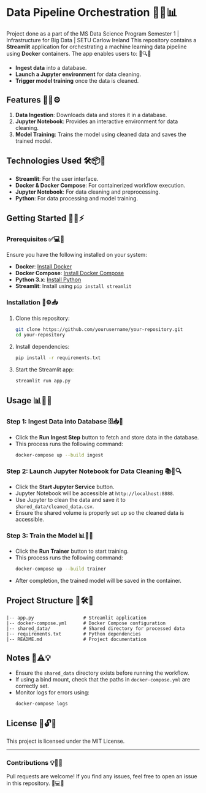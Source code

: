 # Data Pipeline Orchestration 🚀🔧📊
Project done as a part of the MS Data Science Program Semester 1 | Infrastructure for Big Data | SETU Carlow Ireland
This repository contains a **Streamlit** application for orchestrating a machine learning data pipeline using **Docker** containers. The app enables users to: 🎯🔍💡

- **Ingest data** into a database.
- **Launch a Jupyter environment** for data cleaning.
- **Trigger model training** once the data is cleaned.

## Features 🚀📌⚙️

1. **Data Ingestion**: Downloads data and stores it in a database.
2. **Jupyter Notebook**: Provides an interactive environment for data cleaning.
3. **Model Training**: Trains the model using cleaned data and saves the trained model.

## Technologies Used 🛠️📦📡

- **Streamlit**: For the user interface.
- **Docker & Docker Compose**: For containerized workflow execution.
- **Jupyter Notebook**: For data cleaning and preprocessing.
- **Python**: For data processing and model training.

## Getting Started 🚀🔧⚡

### Prerequisites ✅💻📌

Ensure you have the following installed on your system:

- **Docker**: [Install Docker](https://docs.docker.com/get-docker/)
- **Docker Compose**: [Install Docker Compose](https://docs.docker.com/compose/install/)
- **Python 3.x**: [Install Python](https://www.python.org/downloads/)
- **Streamlit**: Install using `pip install streamlit`

### Installation 📂⚙️📥

1. Clone this repository:
   ```bash
   git clone https://github.com/yourusername/your-repository.git
   cd your-repository
   ```
2. Install dependencies:
   ```bash
   pip install -r requirements.txt
   ```
3. Start the Streamlit app:
   ```bash
   streamlit run app.py
   ```

## Usage 📊🎯🚀

### Step 1: Ingest Data into Database 🗄️📥🔄

- Click the **Run Ingest Step** button to fetch and store data in the database.
- This process runs the following command:
  ```bash
  docker-compose up --build ingest
  ```

### Step 2: Launch Jupyter Notebook for Data Cleaning 📚📝🔍

- Click the **Start Jupyter Service** button.
- Jupyter Notebook will be accessible at `http://localhost:8888`.
- Use Jupyter to clean the data and save it to `shared_data/cleaned_data.csv`.
- Ensure the shared volume is properly set up so the cleaned data is accessible.

### Step 3: Train the Model 📊🧠🎯

- Click the **Run Trainer** button to start training.
- This process runs the following command:
  ```bash
  docker-compose up --build trainer
  ```
- After completion, the trained model will be saved in the container.

## Project Structure 📂🛠️📝

```
|-- app.py                  # Streamlit application
|-- docker-compose.yml      # Docker Compose configuration
|-- shared_data/            # Shared directory for processed data
|-- requirements.txt        # Python dependencies
|-- README.md               # Project documentation
```

## Notes 📝⚠️💡

- Ensure the `shared_data` directory exists before running the workflow.
- If using a bind mount, check that the paths in `docker-compose.yml` are correctly set.
- Monitor logs for errors using:
  ```bash
  docker-compose logs
  ```

## License 📜🔓✅

This project is licensed under the MIT License.

---

### Contributions 💡🤝🚀

Pull requests are welcome! If you find any issues, feel free to open an issue in this repository. 🚀💻📌

